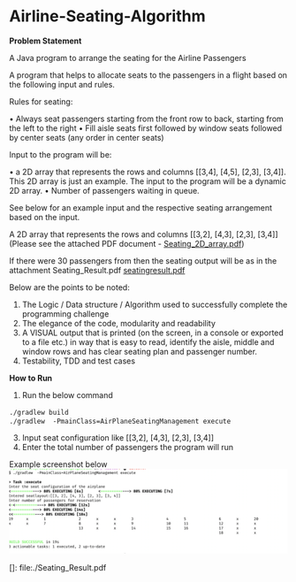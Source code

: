 # Airline-Seating-Algorithm

**Problem Statement**

A Java program to arrange the seating for the Airline Passengers

A program that helps to allocate seats to the passengers in a flight based on the following input and rules.

Rules for seating:

• Always seat passengers starting from the front row to back, starting from the left to the right
• Fill aisle seats first followed by window seats followed by center seats (any order in center seats)

Input to the program will be:

• a 2D array that represents the rows and columns [[3,4], [4,5], [2,3], [3,4]]. This 2D array is just an example. The input to the program will be a dynamic 2D array.
• Number of passengers waiting in queue.


See below for an example input and the respective seating arrangement based on the input.

A 2D array that represents the rows and columns [[3,2], [4,3], [2,3], [3,4]] (Please see the attached PDF document - [Seating_2D_array.pdf](Seating_2D_array.pdf))

If there were 30 passengers from then the seating output will be as in the attachment Seating_Result.pdf [seatingresult.pdf](Seating_Result.pdf)

Below are the points to be noted:

1. The Logic / Data structure / Algorithm used to successfully complete the programming challenge
2. The elegance of the code, modularity and readability
3. A VISUAL output that is printed (on the screen, in a console or exported to a file etc.) in way that is easy to read, identify the aisle, middle and window rows and has clear seating plan and passenger number.
4. Testability, TDD and test cases


**How to Run**
1. Run the below command

```
./gradlew build
./gradlew  -PmainClass=AirPlaneSeatingManagement execute
```

3. Input seat configuration like [[3,2], [4,3], [2,3], [3,4]]
4. Enter the total number of passengers the program will run  

Example screenshot below
![Demo](./output.png)








[]: file:./Seating_Result.pdf